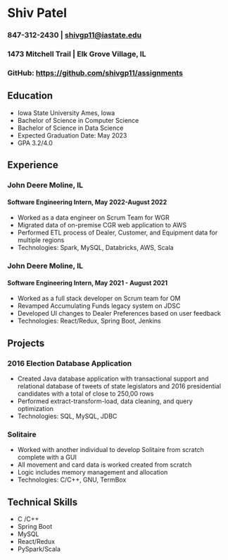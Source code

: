 # Shiv Patel
### 847-312-2430 | shivgp11@iastate.edu
### 1473 Mitchell Trail | Elk Grove Village, IL 
### GitHub: https://github.com/shivgp11/assignments

## Education
- Iowa State University Ames, Iowa
- Bachelor of Science in Computer Science
- Bachelor of Science in Data Science 
- Expected Graduation Date: May 2023
- GPA 3.2/4.0

## Experience
### John Deere Moline, IL
#### Software Engineering Intern, May 2022-August 2022
- Worked as a data engineer on Scrum Team for WGR
- Migrated data of on-premise CGR web application to AWS
- Performed ETL process of Dealer, Customer, and Equipment data for multiple regions
- Technologies: Spark, MySQL, Databricks, AWS, Scala
### John Deere Moline, IL
#### Software Engineering Intern, May 2021 - August 2021
- Worked as a full stack developer on Scrum team for OM
- Revamped Accumulating Funds legacy system on JDSC
- Developed UI changes to Dealer Preferences based on user feedback
- Technologies: React/Redux, Spring Boot, Jenkins

## Projects
### 2016 Election Database Application
- Created Java database application with transactional support and relational database of 
tweets of state legislators and 2016 presidential candidates with a total of close to 
250,00 rows
- Performed extract-transform-load, data cleaning, and query optimization
- Technologies: SQL, MySQL, JDBC
### Solitaire 
- Worked with another individual to develop Solitaire from scratch complete with a GUI
- All movement and card data is worked created from scratch
- Logic includes memory management and allocation
- Technologies: C/C++, GNU, TermBox

## Technical Skills
- C /C++
- Spring Boot
- MySQL
- React/Redux
- PySpark/Scala
